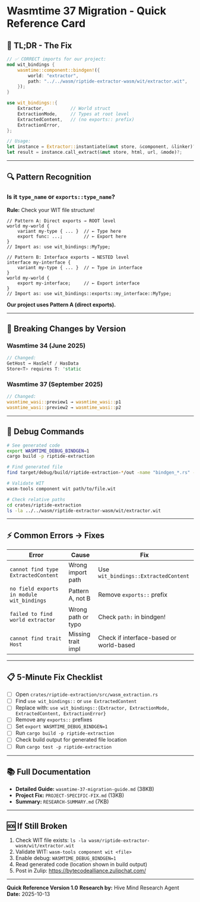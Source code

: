 # Wasmtime 37 Migration - Quick Reference Card

## 🎯 TL;DR - The Fix

```rust
// ✅ CORRECT imports for our project:
mod wit_bindings {
    wasmtime::component::bindgen!({
        world: "extractor",
        path: "../../wasm/riptide-extractor-wasm/wit/extractor.wit",
    });
}

use wit_bindings::{
    Extractor,          // World struct
    ExtractionMode,     // Types at root level
    ExtractedContent,   // (no exports:: prefix)
    ExtractionError,
};

// Usage:
let instance = Extractor::instantiate(&mut store, &component, &linker)?;
let result = instance.call_extract(&mut store, html, url, &mode)?;
```

---

## 🔍 Pattern Recognition

### Is it `type_name` or `exports::type_name`?

**Rule:** Check your WIT file structure!

```wit
// Pattern A: Direct exports → ROOT level
world my-world {
    variant my-type { ... }  // ← Type here
    export func: ...;        // ← Export here
}
// Import as: use wit_bindings::MyType;

// Pattern B: Interface exports → NESTED level
interface my-interface {
    variant my-type { ... }  // ← Type in interface
}
world my-world {
    export my-interface;     // ← Export interface
}
// Import as: use wit_bindings::exports::my_interface::MyType;
```

**Our project uses Pattern A (direct exports).**

---

## 🚨 Breaking Changes by Version

### Wasmtime 34 (June 2025)
```rust
// Changed:
GetHost → HasSelf / HasData
Store<T> requires T: 'static
```

### Wasmtime 37 (September 2025)
```rust
// Changed:
wasmtime_wasi::preview1 → wasmtime_wasi::p1
wasmtime_wasi::preview2 → wasmtime_wasi::p2
```

---

## 🔧 Debug Commands

```bash
# See generated code
export WASMTIME_DEBUG_BINDGEN=1
cargo build -p riptide-extraction

# Find generated file
find target/debug/build/riptide-extraction-*/out -name "bindgen_*.rs" -exec cat {} \; | less

# Validate WIT
wasm-tools component wit path/to/file.wit

# Check relative paths
cd crates/riptide-extraction
ls -la ../../wasm/riptide-extractor-wasm/wit/extractor.wit
```

---

## ⚡ Common Errors → Fixes

| Error | Cause | Fix |
|-------|-------|-----|
| `cannot find type ExtractedContent` | Wrong import path | Use `wit_bindings::ExtractedContent` |
| `no field exports in module wit_bindings` | Pattern A, not B | Remove `exports::` prefix |
| `failed to find world extractor` | Wrong path or typo | Check `path:` in bindgen! |
| `cannot find trait Host` | Missing trait impl | Check if interface-based or world-based |

---

## 📋 5-Minute Fix Checklist

- [ ] Open `crates/riptide-extraction/src/wasm_extraction.rs`
- [ ] Find `use wit_bindings::` or `use ExtractedContent`
- [ ] Replace with: `use wit_bindings::{Extractor, ExtractionMode, ExtractedContent, ExtractionError}`
- [ ] Remove any `exports::` prefixes
- [ ] Set `export WASMTIME_DEBUG_BINDGEN=1`
- [ ] Run `cargo build -p riptide-extraction`
- [ ] Check build output for generated file location
- [ ] Run `cargo test -p riptide-extraction`

---

## 📚 Full Documentation

- **Detailed Guide:** `wasmtime-37-migration-guide.md` (38KB)
- **Project Fix:** `PROJECT-SPECIFIC-FIX.md` (13KB)
- **Summary:** `RESEARCH-SUMMARY.md` (7KB)

---

## 🆘 If Still Broken

1. Check WIT file exists: `ls -la wasm/riptide-extractor-wasm/wit/extractor.wit`
2. Validate WIT: `wasm-tools component wit <file>`
3. Enable debug: `WASMTIME_DEBUG_BINDGEN=1`
4. Read generated code (location shown in build output)
5. Post in Zulip: https://bytecodealliance.zulipchat.com/

---

**Quick Reference Version 1.0**
**Research by:** Hive Mind Research Agent
**Date:** 2025-10-13
